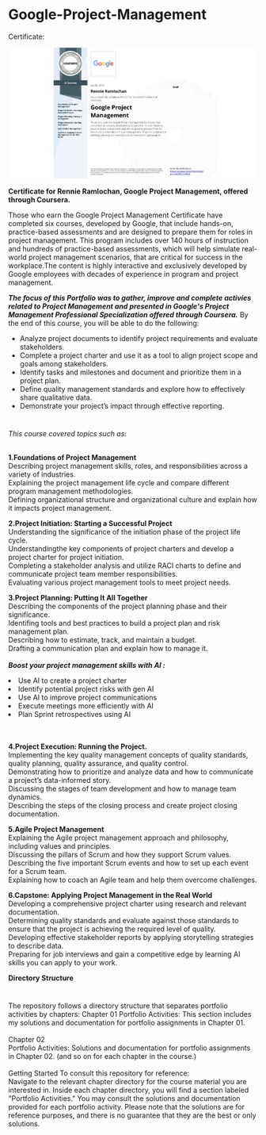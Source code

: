 # Google-Project-Management

Certificate:

<img src="https://github.com/rennier/Google-Project-Management/blob/f187742063285d85e73eaf1b205da4a7c3dc1164/Google%20Project%20Management%20Certificate-Rennie%20Ramlochan%20.jpeg" alt="View "/>

**Certificate for Rennie Ramlochan, Google Project Management, offered through Coursera.** 

Those who earn the Google Project Management Certificate have completed six courses, developed by Google, that include hands-on, practice-based assessments and are designed to prepare them for roles in project management.
This program includes over 140 hours of instruction and hundreds of practice-based assessments, which will help simulate real-world project management scenarios, that are critical for success in the workplace.The content is highly interactive and exclusively developed by Google employees with decades of experience in program and project management.

***The focus of this Portfolio was to gather, improve and complete activies related to Project Management and presented in Google's Project Management Professional Specialization offered through Coursera.*** 
By the end of this course, you will be able to do the following: 
- Analyze project documents to identify project requirements and evaluate stakeholders. 
- Complete a project charter and use it as a tool to align project scope and goals among stakeholders.
- Identify tasks and milestones and document and prioritize them in a project plan.
- Define quality management standards and explore how to effectively share qualitative data.
- Demonstrate your project’s impact through effective reporting.  

<h1></h1>
<em>This course covered topics such as:</em><br><br>

**1.Foundations of Project Management**
<br>Describing project management skills, roles, and responsibilities across a variety of industries.
<br>Explaining the project management life cycle and compare different program management methodologies.
<br>Defining organizational structure and organizational culture and explain how it impacts project management.

**2.Project Initiation: Starting a Successful Project<br>**
Understanding the significance of the initiation phase of the project life cycle.<br>
Understandingthe key components of project charters and develop a project charter for project initiation.<br>
Completing a stakeholder analysis and utilize RACI charts to define and communicate project team member responsibilities.<br>
Evaluating various project management tools to meet project needs. <br> 

**3.Project Planning: Putting It All Together<br>**
Describing the components of the project planning phase and their significance.<br>
Identifing tools and best practices to build a project plan and risk management plan.<br>
Describing how to estimate, track, and maintain a budget.<br>
Drafting a communication plan and explain how to manage it.<br><br>
**<em>Boost your project management skills with AI :</em>**
  <li>Use AI to create a project charter</li>
 <li>Identify potential project risks with gen AI</li>
 <li>Use AI to improve project communications</li>
 <li>Execute meetings more efficiently with AI</li>
 <li>Plan Sprint retrospectives using AI</li>
 <br><br>

**4.Project Execution: Running the Project.<br>**
Implementing the key quality management concepts of quality standards, quality planning, quality assurance, and quality control.<br>
Demonstrating how to prioritize and analyze data and how to communicate a project’s data-informed story. <br>
Discussing the stages of team development and how to manage team dynamics.<br>
Describing the steps of the closing process and create project closing documentation.<br>

**5.Agile Project Management<br>**
Explaining the Agile project management approach and philosophy, including values and principles.<br>
Discussing the pillars of Scrum and how they support Scrum values.<br>
Describing the five important Scrum events and how to set up each event for a Scrum team.<br>
Explaining how to coach an Agile team and help them overcome challenges.<br>

**6.Capstone: Applying Project Management in the Real World<br>**
Developing a comprehensive project charter using research and relevant documentation.<br>
Determining quality standards and evaluate against those standards to ensure that the project is achieving the required level of quality.<br>
Developing effective stakeholder reports by applying storytelling strategies to describe data.<br>
Preparing for job interviews and gain a competitive edge by learning AI skills you can apply to your work.

**Directory Structure<br>**
<h1></h1>
The repository follows a directory structure that separates portfolio activities by chapters:
Chapter 01
Portfolio Activities: This section includes my solutions and documentation for portfolio assignments in Chapter 01.<br><br>
Chapter 02<br>
Portfolio Activities: Solutions and documentation for portfolio assignments in Chapter 02.
(and so on for each chapter in the course.)
<br><br>
Getting Started
To consult this repository for reference:
<br>
Navigate to the relevant chapter directory for the course material you are interested in.
Inside each chapter directory, you will find a section labeled "Portfolio Activities."
You may consult the solutions and documentation provided for each portfolio activity. Please note that the solutions are for reference purposes, and there is no guarantee that they are the best or only solutions.
